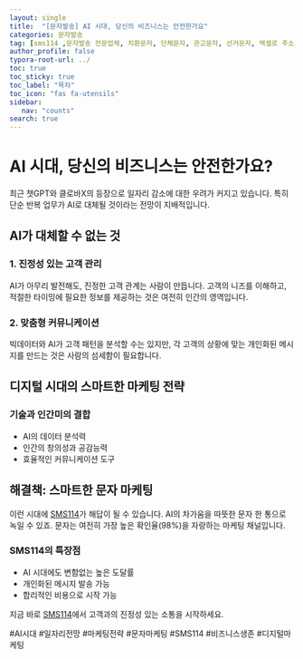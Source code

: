 ```yaml
---
layout: single
title:  "[문자발송] AI 시대, 당신의 비즈니스는 안전한가요"
categories: 문자발송
tag: [sms114 ,문자발송 전문업체, 치환문자, 단체문자, 관고문자, 선거문자, 엑셀로 주소록 간편등록, 예약발송, SMS, MMS, 대량문자, 치환문자, 주소록관리, 문자연동, 문자발송전문업체, 신년문자발송, 신년인사, AI시대, AI, Chatgpt, claude ]
author_profile: false
typora-root-url: ../
toc: true
toc_sticky: true
toc_label: "목차"
toc_icon: "fas fa-utensils" 
sidebar:
   nav: "counts"
search: true
---
```


# AI 시대, 당신의 비즈니스는 안전한가요?

최근 챗GPT와 클로바X의 등장으로 일자리 감소에 대한 우려가 커지고 있습니다. 특히 단순 반복 업무가 AI로 대체될 것이라는 전망이 지배적입니다.

## AI가 대체할 수 없는 것

### 1. 진정성 있는 고객 관리
AI가 아무리 발전해도, 진정한 고객 관계는 사람이 만듭니다. 고객의 니즈를 이해하고, 적절한 타이밍에 필요한 정보를 제공하는 것은 여전히 인간의 영역입니다.

### 2. 맞춤형 커뮤니케이션
빅데이터와 AI가 고객 패턴을 분석할 수는 있지만, 각 고객의 상황에 맞는 개인화된 메시지를 만드는 것은 사람의 섬세함이 필요합니다.

## 디지털 시대의 스마트한 마케팅 전략

### 기술과 인간미의 결합
- AI의 데이터 분석력
- 인간의 창의성과 공감능력
- 효율적인 커뮤니케이션 도구

## 해결책: 스마트한 문자 마케팅

이런 시대에 [SMS114](https://sms114.co.kr)가 해답이 될 수 있습니다. AI의 차가움을 따뜻한 문자 한 통으로 녹일 수 있죠. 문자는 여전히 가장 높은 확인율(98%)을 자랑하는 마케팅 채널입니다.

### SMS114의 특장점
- AI 시대에도 변함없는 높은 도달률
- 개인화된 메시지 발송 가능
- 합리적인 비용으로 시작 가능

지금 바로 [SMS114](https://sms114.co.kr)에서 고객과의 진정성 있는 소통을 시작하세요.

#AI시대 #일자리전망 #마케팅전략 #문자마케팅 #SMS114 #비즈니스생존 #디지털마케팅